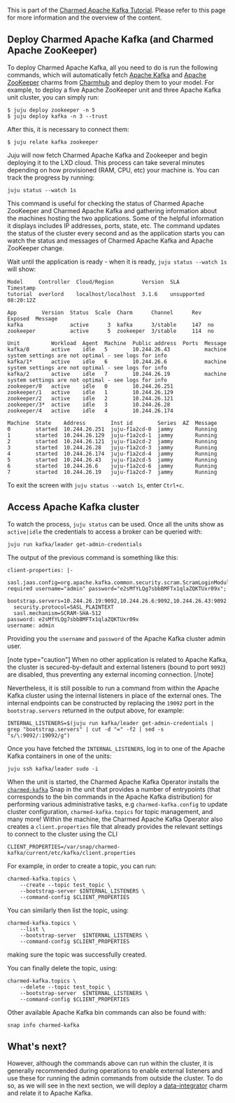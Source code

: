 This is part of the [Charmed Apache Kafka Tutorial](/t/charmed-kafka-tutorial-overview/10571). Please refer to this page for more information and the overview of the content. 

## Deploy Charmed Apache Kafka (and Charmed Apache ZooKeeper)

To deploy Charmed Apache Kafka, all you need to do is run the following commands, which will automatically fetch [Apache Kafka](https://charmhub.io/kafka?channel=3/stable) and [Apache ZooKeeper](https://charmhub.io/zookeeper?channel=3/stable) charms from [Charmhub](https://charmhub.io/) and deploy them to your model. For example, to deploy a five Apache ZooKeeper unit and three Apache Kafka unit cluster, you can simply run:

```shell
$ juju deploy zookeeper -n 5
$ juju deploy kafka -n 3 --trust
```

After this, it is necessary to connect them:

```shell
$ juju relate kafka zookeeper
```

Juju will now fetch Charmed Apache Kafka and Zookeeper and begin deploying it to the LXD cloud. This process can take several minutes depending on how provisioned (RAM, CPU, etc) your machine is. You can track the progress by running:

```shell
juju status --watch 1s
```

This command is useful for checking the status of Charmed Apache ZooKeeper and Charmed Apache Kafka and gathering information about the machines hosting the two applications. Some of the helpful information it displays includes IP addresses, ports, state, etc. 
The command updates the status of the cluster every second and as the application starts you can watch the status and messages of Charmed Apache Kafka and Apache ZooKeeper change. 

Wait until the application is ready - when it is ready, `juju status --watch 1s` will show:

```shell
Model     Controller  Cloud/Region         Version  SLA          Timestamp
tutorial  overlord    localhost/localhost  3.1.6    unsupported  08:20:12Z

App        Version  Status  Scale  Charm      Channel      Rev  Exposed  Message
kafka               active      3  kafka      3/stable     147  no       
zookeeper           active      5  zookeeper  3/stable     114  no       

Unit          Workload  Agent  Machine  Public address  Ports  Message
kafka/0       active    idle   5        10.244.26.43           machine system settings are not optimal - see logs for info
kafka/1*      active    idle   6        10.244.26.6            machine system settings are not optimal - see logs for info
kafka/2       active    idle   7        10.244.26.19           machine system settings are not optimal - see logs for info
zookeeper/0   active    idle   0        10.244.26.251          
zookeeper/1   active    idle   1        10.244.26.129          
zookeeper/2   active    idle   2        10.244.26.121          
zookeeper/3*  active    idle   3        10.244.26.28           
zookeeper/4   active    idle   4        10.244.26.174          

Machine  State    Address        Inst id        Series  AZ  Message
0        started  10.244.26.251  juju-f1a2cd-0  jammy       Running
1        started  10.244.26.129  juju-f1a2cd-1  jammy       Running
2        started  10.244.26.121  juju-f1a2cd-2  jammy       Running
3        started  10.244.26.28   juju-f1a2cd-3  jammy       Running
4        started  10.244.26.174  juju-f1a2cd-4  jammy       Running
5        started  10.244.26.43   juju-f1a2cd-5  jammy       Running
6        started  10.244.26.6    juju-f1a2cd-6  jammy       Running
7        started  10.244.26.19   juju-f1a2cd-7  jammy       Running
```

To exit the screen with `juju status --watch 1s`, enter `Ctrl+c`.

## Access Apache Kafka cluster

To watch the process, `juju status` can be used. Once all the units show as `active|idle` the credentials to access a broker can be queried with:

```shell
juju run kafka/leader get-admin-credentials
```

The output of the previous command is something like this:

```shell
client-properties: |-
  sasl.jaas.config=org.apache.kafka.common.security.scram.ScramLoginModule required username="admin" password="e2sMfYLQg7sbbBMFTx1qlaZQKTUxr09x";
  bootstrap.servers=10.244.26.19:9092,10.244.26.6:9092,10.244.26.43:9092
  security.protocol=SASL_PLAINTEXT
  sasl.mechanism=SCRAM-SHA-512
password: e2sMfYLQg7sbbBMFTx1qlaZQKTUxr09x
username: admin
```

Providing you the `username` and `password` of the Apache Kafka cluster admin user. 

[note type="caution"]
When no other application is related to Apache Kafka, the cluster is secured-by-default and external listeners (bound to port `9092`) are disabled, thus preventing any external incoming connection. 
[/note]

Nevertheless, it is still possible to run a command from within the Apache Kafka cluster using the internal listeners in place of the external ones. 
The internal endpoints can be constructed by replacing the `19092` port in the `bootstrap.servers` returned in the output above, for example:

```shell
INTERNAL_LISTENERS=$(juju run kafka/leader get-admin-credentials | grep "bootstrap.servers" | cut -d "=" -f2 | sed -s "s/\:9092/:19092/g")
```

Once you have fetched the `INTERNAL_LISTENERS`, log in to one of the Apache Kafka containers in one of the units:

```shell
juju ssh kafka/leader sudo -i
```

When the unit is started, the Charmed Apache Kafka Operator installs the [`charmed-kafka`](https://snapcraft.io/charmed-kafka) Snap in the unit that provides a number of entrypoints (that corresponds to the bin commands in the Apache Kafka distribution) for performing various administrative tasks, e.g `charmed-kafka.config` to update cluster configuration, `charmed-kafka.topics` for topic management, and many more! 
Within the machine, the Charmed Apache Kafka Operator also creates a `client.properties` file that already provides the relevant settings to connect to the cluster using the CLI

```shell
CLIENT_PROPERTIES=/var/snap/charmed-kafka/current/etc/kafka/client.properties
```

For example, in order to create a topic, you can run:

```shell
charmed-kafka.topics \
    --create --topic test_topic \
    --bootstrap-server $INTERNAL_LISTENERS \
    --command-config $CLIENT_PROPERTIES
```

You can similarly then list the topic, using:

```shell
charmed-kafka.topics \
    --list \
    --bootstrap-server  $INTERNAL_LISTENERS \
    --command-config $CLIENT_PROPERTIES
```

making sure the topic was successfully created.

You can finally delete the topic, using:

```shell
charmed-kafka.topics \
    --delete --topic test_topic \
    --bootstrap-server  $INTERNAL_LISTENERS \
    --command-config $CLIENT_PROPERTIES
```

Other available Apache Kafka bin commands can also be found with:

```shell
snap info charmed-kafka
```

## What's next?

However, although the commands above can run within the cluster, it is generally recommended during operations
to enable external listeners and use these for running the admin commands from outside the cluster. 
To do so, as we will see in the next section, we will deploy a [data-integrator](https://charmhub.io/data-integrator) charm and relate it to Apache Kafka.